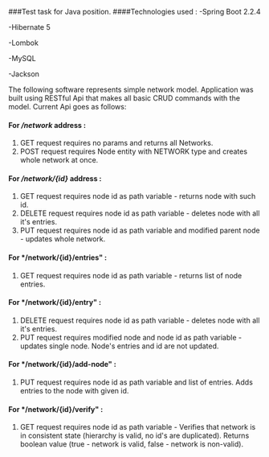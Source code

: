 ###Test task for Java position.
####Technologies used :
-Spring Boot 2.2.4

-Hibernate 5

-Lombok

-MySQL

-Jackson 

The following software represents simple network model.
Application was built using RESTful Api that makes all basic 
CRUD commands with the model.
Current Api goes as follows:
#### For */network* address :
1. GET request requires no params and returns all Networks.
2. POST request requires Node entity with NETWORK type and creates whole network at once.
#### For */network/{id}* address :
1. GET request requires node id as path variable - returns node with such id.
2. DELETE request requires node id as path variable - deletes node with all it's entries.
3. PUT request requires node id as path variable and modified parent node - updates whole network.
#### For */network/{id}/entries" :
1. GET request requires node id as path variable - returns list of node entries.
#### For */network/{id}/entry" :
1. DELETE request requires node id as path variable - deletes node with all it's entries.
2. PUT request requires modified node and node id as path variable - updates single node. Node's entries and id are not updated.
#### For */network/{id}/add-node" :
1. PUT request requires node id as path variable and list of entries. Adds entries to the node with given id.
#### For */network/{id}/verify" :
1. GET request requires node id as path variable - Verifies that network is in consistent state (hierarchy is valid, no id's are duplicated).
Returns boolean value (true - network is valid, false - network is non-valid).